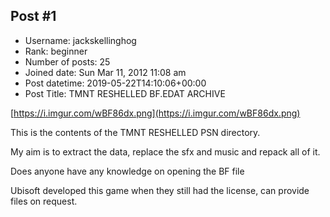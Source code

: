 ## Post #1
- Username: jackskellinghog
- Rank: beginner
- Number of posts: 25
- Joined date: Sun Mar 11, 2012 11:08 am
- Post datetime: 2019-05-22T14:10:06+00:00
- Post Title: TMNT RESHELLED BF.EDAT ARCHIVE

[https://i.imgur.com/wBF86dx.png](https://i.imgur.com/wBF86dx.png)

This is the contents of the TMNT RESHELLED PSN directory.

My aim is to extract the data, replace the sfx and music and repack all of it.

Does anyone have any knowledge on opening the BF file

Ubisoft developed this game when they still had the license, can provide files on request.
